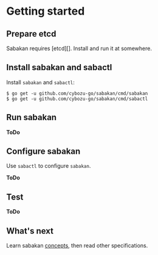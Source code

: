 Getting started
===============

Prepare etcd
------------

Sabakan requires [etcd][].  Install and run it at somewhere.

Install sabakan and sabactl
---------------------------

Install `sabakan` and `sabactl`:

```console
$ go get -u github.com/cybozu-go/sabakan/cmd/sabakan
$ go get -u github.com/cybozu-go/sabakan/cmd/sabactl
```

Run sabakan
-----------

**ToDo**

Configure sabakan
-----------------

Use `sabactl` to configure `sabakan`.

**ToDo**

Test
----

**ToDo**

What's next
-----------

Learn sabakan [concepts](concepts.md), then read other specifications.
